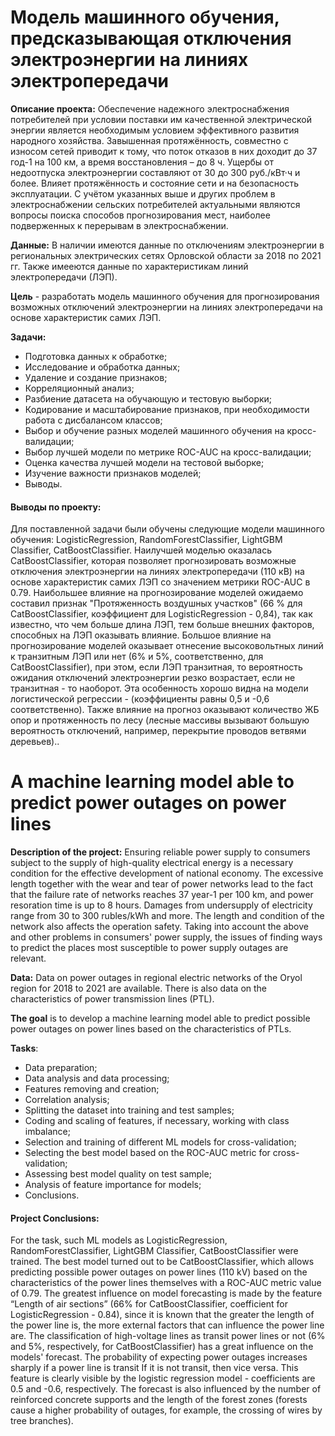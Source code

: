 # Модель машинного обучения, предсказывающая отключения электроэнергии на линиях электропередачи

**Описание проекта:** Обеспечение надежного электроснабжения потребителей при условии поставки им качественной электрической энергии является необходимым условием эффективного развития народного хозяйства. Завышенная протяжённость, совместно с износом сетей приводит к тому, что поток отказов в них доходит до 37 год-1 на 100 км, а время восстановления – до 8 ч. Ущербы от недоотпуска электроэнергии составляют от 30 до 300 руб./кВт·ч и более. Влияет протяжённость и состояние сети и на безопасность эксплуатации. С учётом указанных выше и других проблем в электроснабжении сельских потребителей актуальными являются вопросы поиска способов прогнозирования мест, наиболее подверженных к перерывам в электроснабжении.  

**Данные:** В наличии имеются данные по отключениям электроэнергии в региональных электрических сетях Орловской области за 2018 по 2021 гг. Также имееются данные по характеристикам линий электропередачи (ЛЭП).

**Цель** - разработать модель машинного обучения для прогнозирования возможных отключений электроэнергии на линиях электропередачи на основе характеристик самих ЛЭП.

**Задачи:**

- Подготовка данных к обработке;
- Исследование и обработка данных;
- Удаление и создание признаков;
- Корреляционный анализ;
- Разбиение датасета на обучающую и тестовую выборки;
- Кодирование и масштабирование признаков, при необходимости работа с дисбалансом классов;
- Выбор и обучение разных моделей машинного обучения на кросс-валидации;
- Выбор лучшей модели по метрике ROC-AUC на кросс-валидации;
- Оценка качества лучшей модели на тестовой выборке;
- Изучение важности признаков моделей;
- Выводы.

#### Выводы по проекту:
Для поставленной задачи были обучены следующие модели машинного обучения: LogisticRegression, RandomForestClassifier, LightGBM Classifier, CatBoostClassifier. Наилучшей моделью оказалась  CatBoostClassifier, которая позволяет прогнозировать возможные отключения электроэнергии на линиях электропередачи (110 кВ) на основе характеристик самих ЛЭП со значением метрики ROC-AUC в 0.79.   Наибольшее влияние на прогнозирование моделей ожидаемо составил признак "Протяженность воздушных участков" (66 % для CatBoostClassifier, коэффициент для LogisticRegression - 0,84), так как известно, что чем больше длина ЛЭП, тем больше внешних факторов, способных на ЛЭП оказывать влияние. Большое влияние на прогнозирование моделей оказывает отнесение высоковольтных линий к транзитным ЛЭП или нет (6% и 5%, соответственно, для CatBoostClassifier), при этом, если ЛЭП транзитная, то вероятность ожидания отключений электроэнергии резко возрастает, если не транзитная - то наоборот. Эта особенность хорошо видна на модели логистической регрессии - (коэффициенты равны 0,5 и -0,6 соответственно). Также влияние на прогноз оказывают количество ЖБ опор и протяженность по лесу (лесные массивы вызывают большую вероятность отключений, например, перекрытие проводов ветвями деревьев)..

#
# A machine learning model able to predict power outages on power lines

**Description of the project:** Ensuring reliable power supply to consumers subject to the supply of high-quality electrical energy is a necessary condition for the effective development of national economy. The excessive length together with the wear and tear of power networks lead to the fact that the failure rate of networks reaches 37 year-1 per 100 km, and power resoration time is up to 8 hours. Damages from undersupply of electricity range from 30 to 300 rubles/kWh and more. The length and condition of the network also affects the operation safety. Taking into account the above and other problems in consumers' power supply, the issues of finding ways to predict the places most susceptible to power supply outages are relevant.

**Data:** Data on power outages in regional electric networks of the Oryol region for 2018 to 2021 are available. There is also data on the characteristics of power transmission lines (PTL).

**The goal** is to develop a machine learning model able to predict possible power outages on power lines based on the characteristics of PTLs.

**Tasks**:

- Data preparation;
- Data analysis and data processing;
- Features removing and creation;
- Correlation analysis;
- Splitting the dataset into training and test samples;
- Coding and scaling of features, if necessary, working with class imbalance;
- Selection and training of different ML models for cross-validation;
- Selecting the best model based on the ROC-AUC metric for cross-validation;
- Assessing best model quality on test sample;
- Analysis of feature importance for models;
- Conclusions.

#### Project Conclusions:
For the task, such ML models as LogisticRegression, RandomForestClassifier, LightGBM Classifier, CatBoostClassifier were trained. The best model turned out to be CatBoostClassifier, which allows predicting possible power outages on power lines (110 kV) based on the characteristics of the power lines themselves with a ROC-AUC metric value of 0.79. The greatest influence on model forecasting is made by the feature “Length of air sections” (66% for CatBoostClassifier, coefficient for LogisticRegression - 0.84), since it is known that the greater the length of the power line is, the more external factors that can influence the power line are. The classification of high-voltage lines as transit power lines or not (6% and 5%, respectively, for CatBoostClassifier) has a great influence on the models' forecast. The probability of expecting power outages increases sharply if  a power line is transit If it is not transit, then vice versa. This feature is clearly visible by the logistic regression model - coefficients are 0.5 and -0.6, respectively. The forecast is also influenced by the number of reinforced concrete supports and the length of the forest zones (forests cause a higher probability of outages, for example, the crossing of wires by tree branches).
